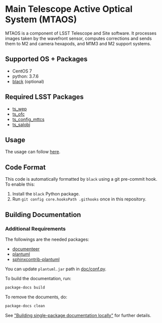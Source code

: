 # Main Telescope Active Optical System (MTAOS)

MTAOS is a component of LSST Telescope and Site software. It processes images taken by the wavefront sensor, computes corrections and sends them to M2 and camera hexapods, and M1M3 and M2 support systems.

## Supported OS + Packages

- CentOS 7
- python: 3.7.6
- [black](https://github.com/psf/black) (optional)

## Required LSST Packages

- [ts_wep](https://github.com/lsst-ts/ts_wep)
- [ts_ofc](https://github.com/lsst-ts/ts_ofc)
- [ts_config_mttcs](https://github.com/lsst-ts/ts_config_mttcs)
- [ts_salobj](https://github.com/lsst-ts/ts_salobj)

## Usage

The usage can follow [here](https://ts-mtaos.lsst.io).

## Code Format

This code is automatically formatted by `black` using a git pre-commit hook.
To enable this:

1. Install the `black` Python package.
2. Run `git config core.hooksPath .githooks` once in this repository.

## Building Documentation

### Additional Requirements

The followings are the needed packages:

- [documenteer](https://github.com/lsst-sqre/documenteer)
- [plantuml](https://newcontinuum.dl.sourceforge.net/project/plantuml/plantuml.jar)
- [sphinxcontrib-plantuml](https://pypi.org/project/sphinxcontrib-plantuml/)

You can update `plantuml.jar` path in [doc/conf.py](doc/conf.py).

To build the documentation, run:

```bash
package-docs build
```

To remove the documents, do:

```bash
package-docs clean
```

See ["Building single-package documentation locally"](https://developer.lsst.io/stack/building-single-package-docs.html) for further details.
